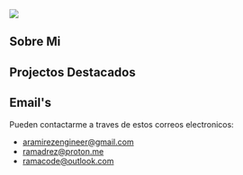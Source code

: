 <img src="https://i.imgur.com/uFfe6O9.png">


<!--
Here are some ideas to get you started:

- 🔭 I’m currently working on ...
- 🌱 I’m currently learning ...
- 👯 I’m looking to collaborate on ...
- 🤔 I’m looking for help with ...
- 💬 Ask me about ...
- 📫 How to reach me: ...
- 😄 Pronouns: ...
- ⚡ Fun fact: ...
-->

## Sobre Mi

## Projectos Destacados

## Email's

Pueden contactarme a traves de estos correos electronicos:
- aramirezengineer@gmail.com
- ramadrez@proton.me
- ramacode@outlook.com
